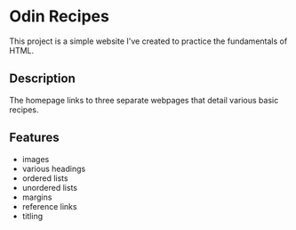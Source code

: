 # Odin Recipes

This project is a simple website I've created to practice the fundamentals of HTML.

## Description

The homepage links to three separate webpages that detail various basic recipes.

## Features

- images
- various headings
- ordered lists
- unordered lists
- margins
- reference links
- titling


